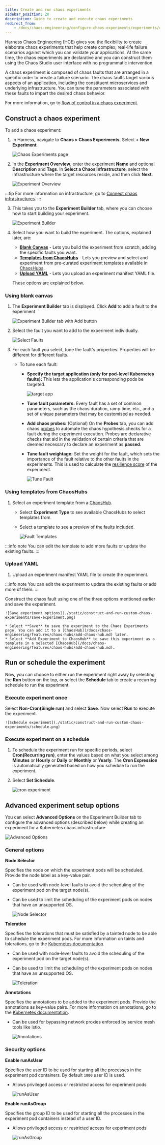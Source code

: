 ```yaml
---
title: Create and run chaos experiments
sidebar_position: 20
description: Guide to create and execute chaos experiments
redirect_from:
	- /docs/chaos-engineering/configure-chaos-experiments/experiments/construct-and-run-custom-chaos-experiments
---
```

Harness Chaos Engineering (HCE) gives you the flexibility to create elaborate chaos experiments that help create complex, real-life failure scenarios against which you can validate your applications. At the same time, the chaos experiments are declarative and you can construct them using the Chaos Studio user interface with no programmatic intervention.

A chaos experiment is composed of chaos faults that are arranged in a specific order to create a failure scenario. The chaos faults target various aspects of an application, including the constituent microservices and underlying infrastructure. You can tune the parameters associated with these faults to impart the desired chaos behavior.

For more information, go to [flow of control in a chaos experiment](/docs/chaos-engineering/features/experiments/experiment-execution.md).

## Construct a chaos experiment

To add a chaos experiment:

1. In Harness, navigate to **Chaos > Chaos Experiments**. Select **+ New Experiment**.

	![Chaos Experiments page](./static/construct-and-run-custom-chaos-experiments/chaos-experiments.png)

2. 	In the **Experiment Overview**, enter the experiment **Name** and optional **Description** and **Tags**. In **Select a Chaos Infrastructure**, select the infrastructure where the target resources reside, and then click **Next**.

	![Experiment Overview](./static/construct-and-run-custom-chaos-experiments/experiment-overview.png)

:::tip
For more information on infrastructure, go to [Connect chaos infrastructures](/docs/chaos-engineering/features/chaos-infrastructure/connect-chaos-infrastructures.md).
:::

3. This takes you to the **Experiment Builder** tab, where you can choose how to start building your experiment.

	![Experiment Builder](./static/construct-and-run-custom-chaos-experiments/experiment-builder.png)

4. Select how you want to build the experiment. The options, explained later, are:

	* **[Blank Canvas](#using-blank-canvas)** - Lets you build the experiment from scratch, adding the specific faults you want.
	* **[Templates from ChaosHubs](#using-templates-from-chaoshubs)** - Lets you preview and select and experiment from pre-curated experiment templates available in [ChaosHubs](/docs/chaos-engineering/features/chaos-hubs/introduction.md).
	* **[Upload YAML](#upload-yaml)** - Lets you upload an experiment manifest YAML file.

	These options are explained below.

### Using blank canvas

1. The **Experiment Builder** tab is displayed. Click **Add** to add a fault to the experiment

	![Experiment Builder tab with Add button](./static/construct-and-run-custom-chaos-experiments/experiment-builder-add.png)

2. Select the fault you want to add to the experiment individually.

	![Select Faults](./static/construct-and-run-custom-chaos-experiments/select-faults.png)

3. For each fault you select, tune the fault's properties. Properties will be different for different faults.

	* To tune each fault:

		* **Specify the target application (only for pod-level Kubernetes faults):** This lets the application's corresponding pods be targeted.

			![target app](./static/construct-and-run-custom-chaos-experiments/target-app.png)

		* **Tune fault parameters:** Every fault has a set of common parameters, such as the chaos duration, ramp time, etc., and a set of unique parameters that may be customised as needed.

		* **Add chaos probes:** (Optional) On the **Probes** tab, you can add chaos [probes](/docs/chaos-engineering/features/probes/overview.md) to automate the chaos hypothesis checks for a fault during the experiment execution. Probes are declarative checks that aid in the validation of certain criteria that are deemed necessary to declare an experiment as **passed**.

		* **Tune fault weightage:** Set the weight for the fault, which sets the importance of the fault relative to the other faults in the experiments. This is used to calculate the [resilience score](/docs/chaos-engineering/features/experiments/resilience-score) of the experiment.

			![Tune Fault](./static/construct-and-run-custom-chaos-experiments/tune-fault.png)

### Using templates from ChaosHubs

1. Select an experiment template from a [ChaosHub](/docs/chaos-engineering/features/chaos-hubs/add-chaos-hub).

	* Select **Experiment Type** to see available ChaosHubs to select templates from.
	* Select a template to see a preview of the faults included.

		![Fault Templates](./static/construct-and-run-custom-chaos-experiments/fault-templates.png)

:::info note
You can edit the template to add more faults or update the existing faults.
:::

### Upload YAML

1. Upload an experiment manifest YAML file to create the experiment.

:::info note
You can edit the experiment to update the existing faults or add more of them.
:::

Construct the chaos fault using one of the three options mentioned earlier and save the experiment.

	![Save experiment options](./static/construct-and-run-custom-chaos-experiments/save-experiment.png)

	* Select **Save** to save the experiment to the Chaos Experiments page. You can add it to a [ChaosHub](/docs/chaos-engineering/features/chaos-hubs/add-chaos-hub.md) later.
	* Select **Add Experiment to ChaosHub** to save this experiment as a template in a selected [ChaosHub](/docs/chaos-engineering/features/chaos-hubs/add-chaos-hub.md).

## Run or schedule the experiment

Now, you can choose to either run the experiment right away by selecting the **Run** button on the top, or select the **Schedule** tab to create a recurring schedule to run the experiment.

### Execute experiment once
Select **Non-Cron(Single run)** and select **Save**. Now select **Run** to execute the experiment.

	![Schedule experiment](./static/construct-and-run-custom-chaos-experiments/schedule.png)

### Execute experiment on a schedule
1. To schedule the experiment run for specific periods, select **Cron(Recurring run)**, enter the values based on what you select among **Minutes** or **Hourly** or **Daily** or **Monthly** or **Yearly**. The **Cron Expression** is automatically generated based on how you schedule to run the experiment.

2. Select **Set Schedule**.

	![cron experiment](./static/construct-and-run-custom-chaos-experiments/cron-schedule.png)

## Advanced experiment setup options

You can select **Advanced Options** on the Experiment Builder tab to configure the advanced options (described below) while creating an experiment for a Kubernetes chaos infrastructure:

![Advanced Options](./static/construct-and-run-custom-chaos-experiments/advanced-options.png)

### General options

**Node Selector**

Specifies the node on which the experiment pods will be scheduled. Provide the node label as a key-value pair.

- Can be used with node-level faults to avoid the scheduling of the experiment pod on the target node(s).
- Can be used to limit the scheduling of the experiment pods on nodes that have an unsupported OS.

	![Node Selector](./static/construct-and-run-custom-chaos-experiments/node-selector.png)

**Toleration**

Specifies the tolerations that must be satisfied by a tainted node to be able to schedule the experiment pods. For more information on taints and tolerations, go to the [Kubernetes documentation](https://kubernetes.io/docs/concepts/scheduling-eviction/taint-and-toleration/).

- Can be used with node-level faults to avoid the scheduling of the experiment pod on the target node(s).
- Can be used to limit the scheduling of the experiment pods on nodes that have an unsupported OS.

	![Toleration](./static/construct-and-run-custom-chaos-experiments/toleration.png)

**Annotations**

Specifies the annotations to be added to the experiment pods. Provide the annotations as key-value pairs. For more information on annotations, go to the [Kubernetes documentation](https://kubernetes.io/docs/concepts/overview/working-with-objects/annotations/).

- Can be used for bypassing network proxies enforced by service mesh tools like Istio.

	![Annotations](./static/construct-and-run-custom-chaos-experiments/annotations.png)

### Security options

**Enable runAsUser**

Specifies the user ID to be used for starting all the processes in the experiment pod containers. By default `1000` user ID is used.

- Allows privileged access or restricted access for experiment pods

	![runAsUser](./static/construct-and-run-custom-chaos-experiments/run-as-user.png)

**Enable runAsGroup**

Specifies the group ID to be used for starting all the processes in the experiment pod containers instead of a user ID.

- Allows privileged access or restricted access for experiment pods

	![runAsGroup](./static/construct-and-run-custom-chaos-experiments/run-as-group.png)